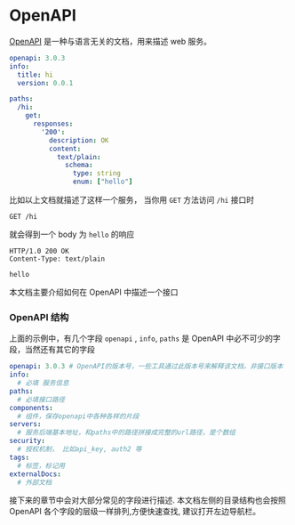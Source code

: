 # OpenAPI

[OpenAPI](https://swagger.io/specification/) 是一种与语言无关的文档，用来描述 web 服务。

```yaml
openapi: 3.0.3
info:
  title: hi
  version: 0.0.1

paths:
  /hi:
    get:
      responses:
        '200':
          description: OK
          content:
            text/plain:
              schema:
                type: string
                enum: ["hello"]
```

比如以上文档就描述了这样一个服务， 当你用 `GET` 方法访问 `/hi` 接口时

```
GET /hi
```

就会得到一个 body 为 `hello` 的响应

```
HTTP/1.0 200 OK
Content-Type: text/plain

hello
```

本文档主要介绍如何在 OpenAPI 中描述一个接口

### OpenAPI 结构

上面的示例中，有几个字段 `openapi` , `info`, `paths` 是 OpenAPI 中必不可少的字段，当然还有其它的字段

```yaml
openapi: 3.0.3 # OpenAPI的版本号，一些工具通过此版本号来解释该文档，非接口版本
info:
  # 必填 服务信息
paths:
  # 必填接口路径
components:
  # 组件，保存openapi中各种各样的片段
servers: 
  # 服务后端基本地址，和paths中的路径拼接成完整的url路径，是个数组
security: 
  # 授权机制， 比如api_key, auth2 等
tags: 
  # 标签，标记用
externalDocs:
  # 外部文档
```

接下来的章节中会对大部分常见的字段进行描述. 本文档左侧的目录结构也会按照 OpenAPI 各个字段的层级一样排列,方便快速查找, 建议打开左边导航栏。

